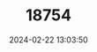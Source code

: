 ---
title: "18754"
category: "Pteropus rayneri"
draft: false
date: 2024-02-22 13:03:50
languages:
  English: ["Solomons Flying-fox", "Solomons Flying Fox"]
  Spanish; Castilian: ["Zorro Volador De Las Salomón"]
---